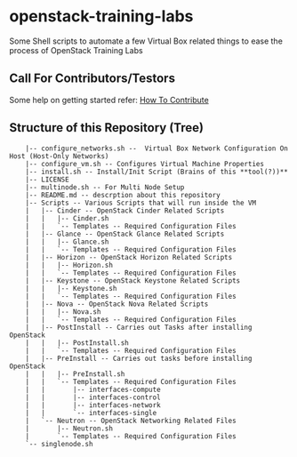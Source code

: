 openstack-training-labs
=======================

Some Shell scripts to automate a few Virtual Box related things to ease the process of OpenStack Training Labs

Call For Contributors/Testors
------------------------
Some help on getting started refer: [How To Contribute](https://github.com/aptira/openstack-training-labs/blob/master/How%20to%20Contribute.md)


Structure of this Repository (Tree)
------------------------

        |-- configure_networks.sh --  Virtual Box Network Configuration On Host (Host-Only Networks)
        |-- configure_vm.sh -- Configures Virtual Machine Properties
        |-- install.sh -- Install/Init Script (Brains of this **tool(?))**
        |-- LICENSE
        |-- multinode.sh -- For Multi Node Setup
        |-- README.md -- descrption about this repository
        |-- Scripts -- Various Scripts that will run inside the VM
        |   |-- Cinder -- OpenStack Cinder Related Scripts
        |   |   |-- Cinder.sh
        |   |   `-- Templates -- Required Configuration Files
        |   |-- Glance -- OpenStack Glance Related Scripts
        |   |   |-- Glance.sh
        |   |   `-- Templates -- Required Configuration Files
        |   |-- Horizon -- OpenStack Horizon Related Scripts
        |   |   |-- Horizon.sh
        |   |   `-- Templates -- Required Configuration Files
        |   |-- Keystone -- OpenStack Keystone Related Scripts
        |   |   |-- Keystone.sh
        |   |   `-- Templates -- Required Configuration Files
        |   |-- Nova -- OpenStack Nova Related Scripts
        |   |   |-- Nova.sh
        |   |   `-- Templates -- Required Configuration Files
        |   |-- PostInstall -- Carries out Tasks after installing OpenStack
        |   |   |-- PostInstall.sh
        |   |   `-- Templates -- Required Configuration Files
        |   |-- PreInstall -- Carries out tasks before installing OpenStack
        |   |   |-- PreInstall.sh
        |   |   `-- Templates -- Required Configuration Files
        |   |       |-- interfaces-compute
        |   |       |-- interfaces-control
        |   |       |-- interfaces-network
        |   |       `-- interfaces-single
        |   `-- Neutron -- OpenStack Networking Related Files
        |       |-- Neutron.sh
        |       `-- Templates -- Required Configuration Files
        `-- singlenode.sh

